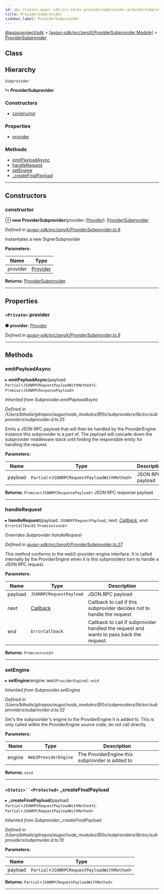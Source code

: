 ```yaml
---
id: api-classes-augur-sdk-src-zerox-providersubprovider-providersubprovider
title: ProviderSubprovider
sidebar_label: ProviderSubprovider
---
```


[@augurproject/sdk](api-readme.md) > [[augur-sdk/src/zeroX/ProviderSubprovider Module]](api-modules-augur-sdk-src-zerox-providersubprovider-module.md) > [ProviderSubprovider](api-classes-augur-sdk-src-zerox-providersubprovider-providersubprovider.md)

## Class

## Hierarchy

 `Subprovider`

**↳ ProviderSubprovider**

### Constructors

* [constructor](api-classes-augur-sdk-src-zerox-providersubprovider-providersubprovider.md#constructor)

### Properties

* [provider](api-classes-augur-sdk-src-zerox-providersubprovider-providersubprovider.md#provider)

### Methods

* [emitPayloadAsync](api-classes-augur-sdk-src-zerox-providersubprovider-providersubprovider.md#emitpayloadasync)
* [handleRequest](api-classes-augur-sdk-src-zerox-providersubprovider-providersubprovider.md#handlerequest)
* [setEngine](api-classes-augur-sdk-src-zerox-providersubprovider-providersubprovider.md#setengine)
* [_createFinalPayload](api-classes-augur-sdk-src-zerox-providersubprovider-providersubprovider.md#_createfinalpayload)

---

## Constructors

<a id="constructor"></a>

###  constructor

⊕ **new ProviderSubprovider**(provider: *[Provider](api-interfaces-augur-sdk-src-ethereum-provider-provider.md)*): [ProviderSubprovider](api-classes-augur-sdk-src-zerox-providersubprovider-providersubprovider.md)

*Defined in [augur-sdk/src/zeroX/ProviderSubprovider.ts:9](https://github.com/AugurProject/augur/blob/0787bf1a23/packages/augur-sdk/src/zeroX/ProviderSubprovider.ts#L9)*

Instantiates a new SignerSubprovider

**Parameters:**

| Name | Type |
| ------ | ------ |
| provider | [Provider](api-interfaces-augur-sdk-src-ethereum-provider-provider.md) |

**Returns:** [ProviderSubprovider](api-classes-augur-sdk-src-zerox-providersubprovider-providersubprovider.md)

___

## Properties

<a id="provider"></a>

### `<Private>` provider

**● provider**: *[Provider](api-interfaces-augur-sdk-src-ethereum-provider-provider.md)*

*Defined in [augur-sdk/src/zeroX/ProviderSubprovider.ts:9](https://github.com/AugurProject/augur/blob/0787bf1a23/packages/augur-sdk/src/zeroX/ProviderSubprovider.ts#L9)*

___

## Methods

<a id="emitpayloadasync"></a>

###  emitPayloadAsync

▸ **emitPayloadAsync**(payload: *`Partial`<`JSONRPCRequestPayloadWithMethod`>*): `Promise`<`JSONRPCResponsePayload`>

*Inherited from Subprovider.emitPayloadAsync*

*Defined in /Users/bthaile/gitrepos/augur/node_modules/@0x/subproviders/lib/src/subproviders/subprovider.d.ts:25*

Emits a JSON RPC payload that will then be handled by the ProviderEngine instance this subprovider is a part of. The payload will cascade down the subprovider middleware stack until finding the responsible entity for handling the request.

**Parameters:**

| Name | Type | Description |
| ------ | ------ | ------ |
| payload | `Partial`<`JSONRPCRequestPayloadWithMethod`> |  JSON RPC payload |

**Returns:** `Promise`<`JSONRPCResponsePayload`>
JSON RPC response payload

___
<a id="handlerequest"></a>

###  handleRequest

▸ **handleRequest**(payload: *`JSONRPCRequestPayload`*, next: *[Callback](api-modules-augur-sdk-src-events-module.md#callback)*, end: *`ErrorCallback`*): `Promise`<`void`>

*Overrides Subprovider.handleRequest*

*Defined in [augur-sdk/src/zeroX/ProviderSubprovider.ts:27](https://github.com/AugurProject/augur/blob/0787bf1a23/packages/augur-sdk/src/zeroX/ProviderSubprovider.ts#L27)*

This method conforms to the web3-provider-engine interface. It is called internally by the ProviderEngine when it is this subproviders turn to handle a JSON RPC request.

**Parameters:**

| Name | Type | Description |
| ------ | ------ | ------ |
| payload | `JSONRPCRequestPayload` |  JSON RPC payload |
| next | [Callback](api-modules-augur-sdk-src-events-module.md#callback) |  Callback to call if this subprovider decides not to handle the request |
| end | `ErrorCallback` |  Callback to call if subprovider handled the request and wants to pass back the request. |

**Returns:** `Promise`<`void`>

___
<a id="setengine"></a>

###  setEngine

▸ **setEngine**(engine: *`Web3ProviderEngine`*): `void`

*Inherited from Subprovider.setEngine*

*Defined in /Users/bthaile/gitrepos/augur/node_modules/@0x/subproviders/lib/src/subproviders/subprovider.d.ts:32*

Set's the subprovider's engine to the ProviderEngine it is added to. This is only called within the ProviderEngine source code, do not call directly.

**Parameters:**

| Name | Type | Description |
| ------ | ------ | ------ |
| engine | `Web3ProviderEngine` |  The ProviderEngine this subprovider is added to |

**Returns:** `void`

___
<a id="_createfinalpayload"></a>

### `<Static>``<Protected>` _createFinalPayload

▸ **_createFinalPayload**(payload: *`Partial`<`JSONRPCRequestPayloadWithMethod`>*): `Partial`<`JSONRPCRequestPayloadWithMethod`>

*Inherited from Subprovider._createFinalPayload*

*Defined in /Users/bthaile/gitrepos/augur/node_modules/@0x/subproviders/lib/src/subproviders/subprovider.d.ts:10*

**Parameters:**

| Name | Type |
| ------ | ------ |
| payload | `Partial`<`JSONRPCRequestPayloadWithMethod`> |

**Returns:** `Partial`<`JSONRPCRequestPayloadWithMethod`>

___

